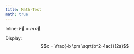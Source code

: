 ```yaml
---
title: Math-Test
math: true
---
```


Inline: $\vec{F} = m\,\vec{a}$

Display:
$$x = \frac{-b \pm \sqrt{b^2-4ac}}{2a}$$


